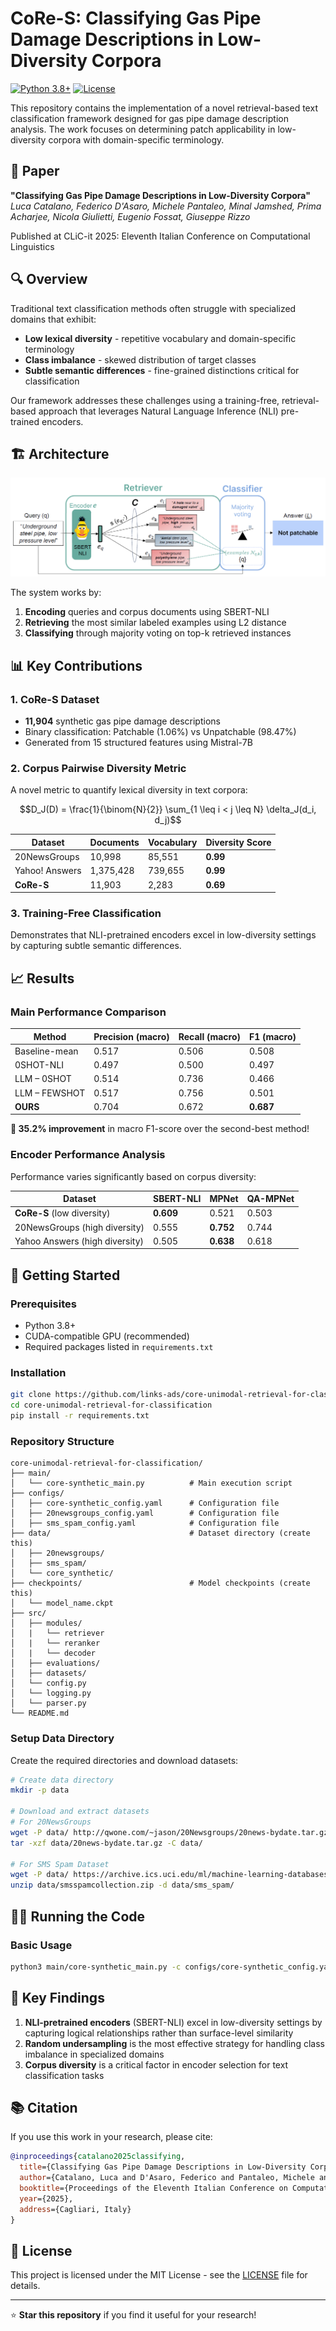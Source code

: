 # CoRe-S: Classifying Gas Pipe Damage Descriptions in Low-Diversity Corpora

[![Python 3.8+](https://img.shields.io/badge/python-3.8+-blue.svg)](https://www.python.org/downloads/)
[![License](https://img.shields.io/badge/license-MIT-green.svg)](LICENSE)

This repository contains the implementation of a novel retrieval-based text classification framework designed for gas pipe damage description analysis. The work focuses on determining patch applicability in low-diversity corpora with domain-specific terminology.

## 📄 Paper

**"Classifying Gas Pipe Damage Descriptions in Low-Diversity Corpora"**  
*Luca Catalano, Federico D'Asaro, Michele Pantaleo, Minal Jamshed, Prima Acharjee, Nicola Giulietti, Eugenio Fossat, Giuseppe Rizzo*

Published at CLiC-it 2025: Eleventh Italian Conference on Computational Linguistics

## 🔍 Overview

Traditional text classification methods often struggle with specialized domains that exhibit:
- **Low lexical diversity** - repetitive vocabulary and domain-specific terminology
- **Class imbalance** - skewed distribution of target classes
- **Subtle semantic differences** - fine-grained distinctions critical for classification

Our framework addresses these challenges using a training-free, retrieval-based approach that leverages Natural Language Inference (NLI) pre-trained encoders.

## 🏗️ Architecture
<!-- add image -->
<img src="assets/schema.png">

The system works by:
1. **Encoding** queries and corpus documents using SBERT-NLI
2. **Retrieving** the most similar labeled examples using L2 distance
3. **Classifying** through majority voting on top-k retrieved instances

## 📊 Key Contributions

### 1. CoRe-S Dataset
- **11,904** synthetic gas pipe damage descriptions
- Binary classification: Patchable (1.06%) vs Unpatchable (98.47%)
- Generated from 15 structured features using Mistral-7B

### 2. Corpus Pairwise Diversity Metric
A novel metric to quantify lexical diversity in text corpora:

$$D_J(D) = \frac{1}{\binom{N}{2}} \sum_{1 \leq i < j \leq N} \delta_J(d_i, d_j)$$

| Dataset | Documents | Vocabulary | Diversity Score |
|---------|-----------|------------|-----------------|
| 20NewsGroups | 10,998 | 85,551 | **0.99** |
| Yahoo! Answers | 1,375,428 | 739,655 | **0.99** |
| **CoRe-S** | 11,903 | 2,283 | **0.69** |

### 3. Training-Free Classification
Demonstrates that NLI-pretrained encoders excel in low-diversity settings by capturing subtle semantic differences.

## 📈 Results

### Main Performance Comparison

| Method | Precision (macro) | Recall (macro) | **F1 (macro)** |
|--------|------------------|----------------|----------------|
| Baseline-mean | 0.517 | 0.506 | 0.508 |
| 0SHOT-NLI | 0.497 | 0.500 | 0.497 |
| LLM – 0SHOT | 0.514 | 0.736 | 0.466 |
| LLM – FEWSHOT | 0.517 | 0.756 | 0.501 |
| **OURS** | 0.704 | 0.672 | **0.687** |

**🎯 35.2% improvement** in macro F1-score over the second-best method!

### Encoder Performance Analysis

Performance varies significantly based on corpus diversity:

| Dataset | SBERT-NLI | MPNet | QA-MPNet |
|---------|-----------|-------|----------|
| **CoRe-S** (low diversity) | **0.609** | 0.521 | 0.503 |
| 20NewsGroups (high diversity) | 0.555 | **0.752** | 0.744 |
| Yahoo Answers (high diversity) | 0.505 | **0.638** | 0.618 |

## 🚀 Getting Started

### Prerequisites

- Python 3.8+
- CUDA-compatible GPU (recommended)
- Required packages listed in `requirements.txt`

### Installation

```bash
git clone https://github.com/links-ads/core-unimodal-retrieval-for-classification.git
cd core-unimodal-retrieval-for-classification
pip install -r requirements.txt
```

### Repository Structure

```
core-unimodal-retrieval-for-classification/
├── main/
│   └── core-synthetic_main.py          # Main execution script
├── configs/
│   ├── core-synthetic_config.yaml      # Configuration file
│   ├── 20newsgroups_config.yaml        # Configuration file
│   ├── sms_spam_config.yaml            # Configuration file
├── data/                               # Dataset directory (create this)
│   ├── 20newsgroups/
│   ├── sms_spam/
│   └── core_synthetic/
├── checkpoints/                        # Model checkpoints (create this)
│   └── model_name.ckpt
├── src/
│   ├── modules/
│   |   └── retriever
│   |   └── reranker
│   |   └── decoder
│   ├── evaluations/
│   ├── datasets/
│   └── config.py 
│   └── logging.py
│   └── parser.py 
└── README.md
```

### Setup Data Directory

Create the required directories and download datasets:

```bash
# Create data directory
mkdir -p data

# Download and extract datasets
# For 20NewsGroups
wget -P data/ http://qwone.com/~jason/20Newsgroups/20news-bydate.tar.gz
tar -xzf data/20news-bydate.tar.gz -C data/

# For SMS Spam Dataset
wget -P data/ https://archive.ics.uci.edu/ml/machine-learning-databases/00228/smsspamcollection.zip
unzip data/smsspamcollection.zip -d data/sms_spam/

```

## 🏃‍♂️ Running the Code

### Basic Usage

```bash
python3 main/core-synthetic_main.py -c configs/core-synthetic_config.yaml
```

## 🔬 Key Findings

1. **NLI-pretrained encoders** (SBERT-NLI) excel in low-diversity settings by capturing logical relationships rather than surface-level similarity
2. **Random undersampling** is the most effective strategy for handling class imbalance in specialized domains
3. **Corpus diversity** is a critical factor in encoder selection for text classification tasks

## 📚 Citation

If you use this work in your research, please cite:

```bibtex
@inproceedings{catalano2025classifying,
  title={Classifying Gas Pipe Damage Descriptions in Low-Diversity Corpora},
  author={Catalano, Luca and D'Asaro, Federico and Pantaleo, Michele and Jamshed, Minal and Acharjee, Prima and Giulietti, Nicola and Fossat, Eugenio and Rizzo, Giuseppe},
  booktitle={Proceedings of the Eleventh Italian Conference on Computational Linguistics (CLiC-it 2025)},
  year={2025},
  address={Cagliari, Italy}
}
```

## 📄 License

This project is licensed under the MIT License - see the [LICENSE](LICENSE) file for details.

---

⭐ **Star this repository** if you find it useful for your research!